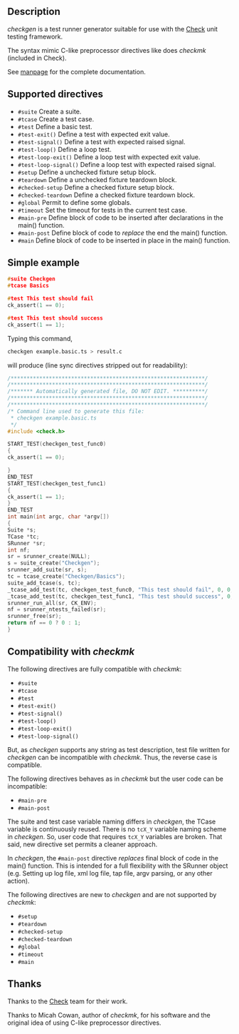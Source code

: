 Description
-----------

*checkgen* is a test runner generator suitable for use with the
[Check](http://check.sourceforge.net/) unit testing framework.

The syntax mimic C-like preprocessor directives like does *checkmk*
(included in Check).

See
[manpage](https://github.com/xakz/checkgen/raw/master/checkgen.html)
for the complete documentation.

Supported directives
--------------------

* `#suite` Create a suite.
* `#tcase` Create a test case.
* `#test` Define a basic test.
* `#test-exit()` Define a test with expected exit value.
* `#test-signal()` Define a test with expected raised signal.
* `#test-loop()` Define a loop test.
* `#test-loop-exit()` Define a loop test with expected exit value.
* `#test-loop-signal()` Define a loop test with expected raised signal.
* `#setup` Define a unchecked fixture setup block.
* `#teardown` Define a unchecked fixture teardown block.
* `#checked-setup` Define a checked fixture setup block.
* `#checked-teardown` Define a checked fixture teardown block.
* `#global` Permit to define some globals.
* `#timeout` Set the timeout for tests in the current test case.
* `#main-pre` Define block of code to be inserted after declarations in the main() function.
* `#main-post` Define block of code to *replace* the end the main() function.
* `#main` Define block of code to be inserted in place in the main() function.

Simple example
--------------

```C
#suite Checkgen
#tcase Basics

#test This test should fail
ck_assert(1 == 0);

#test This test should success
ck_assert(1 == 1);
```

Typing this command,

```sh
checkgen example.basic.ts > result.c
```

will produce (line sync directives stripped out for readability):

```C
/*************************************************************/
/*************************************************************/
/******* Automatically generated file, DO NOT EDIT. **********/
/*************************************************************/
/*************************************************************/
/* Command line used to generate this file:
 * checkgen example.basic.ts
 */
#include <check.h>

START_TEST(checkgen_test_func0)
{
ck_assert(1 == 0);

}
END_TEST
START_TEST(checkgen_test_func1)
{
ck_assert(1 == 1);
}
END_TEST
int main(int argc, char *argv[])
{
Suite *s;
TCase *tc;
SRunner *sr;
int nf;
sr = srunner_create(NULL);
s = suite_create("Checkgen");
srunner_add_suite(sr, s);
tc = tcase_create("Checkgen/Basics");
suite_add_tcase(s, tc);
_tcase_add_test(tc, checkgen_test_func0, "This test should fail", 0, 0, 0, 1);
_tcase_add_test(tc, checkgen_test_func1, "This test should success", 0, 0, 0, 1);
srunner_run_all(sr, CK_ENV);
nf = srunner_ntests_failed(sr);
srunner_free(sr);
return nf == 0 ? 0 : 1;
}
```

Compatibility with *checkmk*
----------------------------

The following directives are fully compatible with *checkmk*:

* `#suite`
* `#tcase`
* `#test`
* `#test-exit()`
* `#test-signal()`
* `#test-loop()`
* `#test-loop-exit()`
* `#test-loop-signal()`

But, as *checkgen* supports any string as test description, test file
written for *checkgen* can be incompatible with *checkmk*. Thus, the
reverse case is compatible.

The following directives behaves as in *checkmk* but the user code can
be incompatible:

* `#main-pre`
* `#main-post`

The suite and test case variable naming differs in *checkgen*, the
TCase variable is continuously reused. There is no `tcX_Y` variable
naming scheme in *checkgen*. So, user code that requires `tcX_Y`
variables are broken. That said, new directive set permits a cleaner approach.

In *checkgen*, the `#main-post` directive *replaces* final block of
code in the main() function. This is intended for a full flexibility
with the SRunner object (e.g. Setting up log file, xml log file, tap
file, argv parsing, or any other action).

The following directives are new to *checkgen* and are not supported
by *checkmk*:

* `#setup`
* `#teardown`
* `#checked-setup`
* `#checked-teardown`
* `#global`
* `#timeout`
* `#main`

Thanks
------

Thanks to the [Check](http://check.sourceforge.net/) team for their
work.

Thanks to Micah Cowan, author of *checkmk*, for his software and the
original idea of using C-like preprocessor directives.
